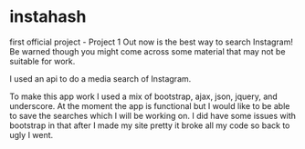 # instahash
first official project - Project 1
Out now is the best way to search Instagram! 
Be warned though you might come across some material that may not be suitable for work.

I used an api to do a media search of Instagram.

To make this app work I used a mix of bootstrap, ajax, json, jquery, and underscore. 
At the moment the app is functional but I would like to be able to save the searches which I will be working on. 
I did have some issues with bootstrap in that after I made my site pretty it broke all my code so back to ugly I went. 
